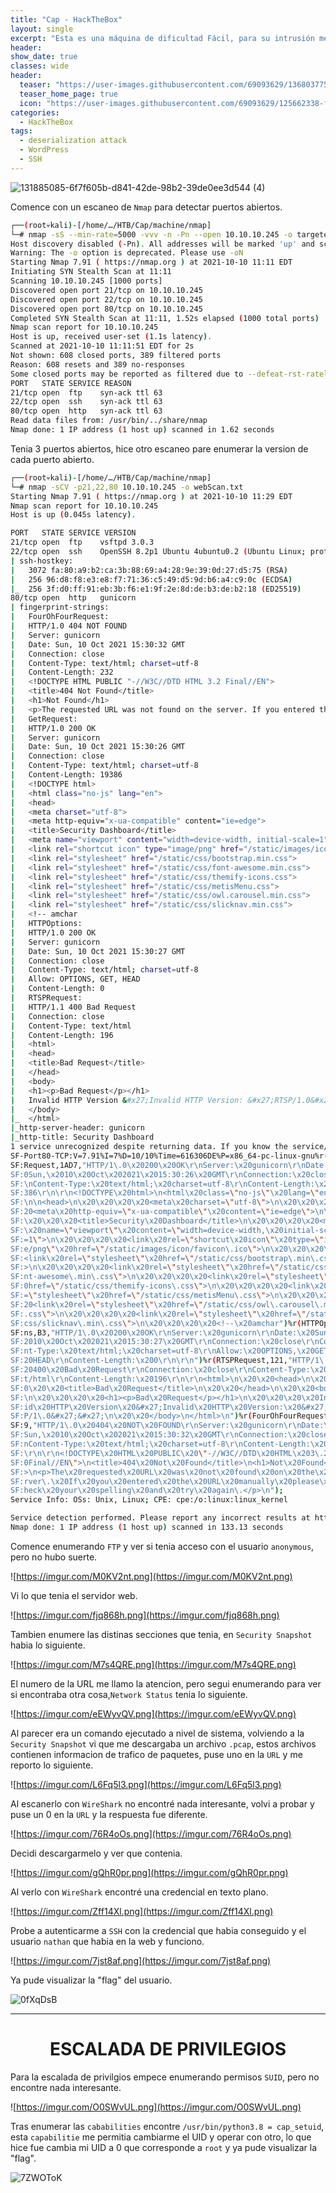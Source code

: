 ```yaml
---
title: "Cap - HackTheBox"
layout: single
excerpt: "Esta es una máquina de dificultad Fácil, para su intrusión me aproveché de la descarga de un archivo .pcap en la web y conseguí una contraseña que me sirvió para autenticarme por SSH, para la escalada de privilegios encontré la capabilidad de Python en el sistema que me permitía cambiar el UID, lo cambie a 0 y gane acceso como root."
header:
show_date: true
classes: wide
header:
  teaser: "https://user-images.githubusercontent.com/69093629/136803775-528848a5-7f42-41ce-87c0-57da3f435098.jpg"
  teaser_home_page: true
  icon: "https://user-images.githubusercontent.com/69093629/125662338-fd8b3b19-3a48-4fb0-b07c-86c047265082.png"
categories:
  - HackTheBox
tags:
  - deserialization attack
  - WordPress
  - SSH
---
```


![131885085-6f7f605b-d841-42de-98b2-39de0ee3d544 (4)](https://user-images.githubusercontent.com/69093629/136799864-4fd509d2-e520-41b4-92bd-abac0f63cd20.jpg)

Comence con un escaneo de `Nmap` para detectar puertos abiertos.

```bash
┌──(root💀kali)-[/home/…/HTB/Cap/machine/nmap]
└─# nmap -sS --min-rate=5000 -vvv -n -Pn --open 10.10.10.245 -o targeted.txt
Host discovery disabled (-Pn). All addresses will be marked 'up' and scan times will be slower.
Warning: The -o option is deprecated. Please use -oN
Starting Nmap 7.91 ( https://nmap.org ) at 2021-10-10 11:11 EDT
Initiating SYN Stealth Scan at 11:11
Scanning 10.10.10.245 [1000 ports]
Discovered open port 21/tcp on 10.10.10.245
Discovered open port 22/tcp on 10.10.10.245
Discovered open port 80/tcp on 10.10.10.245
Completed SYN Stealth Scan at 11:11, 1.52s elapsed (1000 total ports)
Nmap scan report for 10.10.10.245
Host is up, received user-set (1.1s latency).
Scanned at 2021-10-10 11:11:51 EDT for 2s
Not shown: 608 closed ports, 389 filtered ports
Reason: 608 resets and 389 no-responses
Some closed ports may be reported as filtered due to --defeat-rst-ratelimit
PORT   STATE SERVICE REASON
21/tcp open  ftp 	syn-ack ttl 63
22/tcp open  ssh 	syn-ack ttl 63
80/tcp open  http	syn-ack ttl 63
Read data files from: /usr/bin/../share/nmap
Nmap done: 1 IP address (1 host up) scanned in 1.62 seconds
```

Tenia 3 puertos abiertos, hice otro escaneo pare enumerar la version de cada puerto abierto.

```bash
┌──(root💀kali)-[/home/…/HTB/Cap/machine/nmap]
└─# nmap -sCV -p21,22,80 10.10.10.245 -o webScan.txt                                                                                    	130 ⨯
Starting Nmap 7.91 ( https://nmap.org ) at 2021-10-10 11:29 EDT
Nmap scan report for 10.10.10.245
Host is up (0.045s latency).

PORT   STATE SERVICE VERSION
21/tcp open  ftp 	vsftpd 3.0.3
22/tcp open  ssh 	OpenSSH 8.2p1 Ubuntu 4ubuntu0.2 (Ubuntu Linux; protocol 2.0)
| ssh-hostkey:
|   3072 fa:80:a9:b2:ca:3b:88:69:a4:28:9e:39:0d:27:d5:75 (RSA)
|   256 96:d8:f8:e3:e8:f7:71:36:c5:49:d5:9d:b6:a4:c9:0c (ECDSA)
|_  256 3f:d0:ff:91:eb:3b:f6:e1:9f:2e:8d:de:b3:de:b2:18 (ED25519)
80/tcp open  http	gunicorn
| fingerprint-strings:
|   FourOhFourRequest:
| 	HTTP/1.0 404 NOT FOUND
| 	Server: gunicorn
| 	Date: Sun, 10 Oct 2021 15:30:32 GMT
| 	Connection: close
| 	Content-Type: text/html; charset=utf-8
| 	Content-Length: 232
| 	<!DOCTYPE HTML PUBLIC "-//W3C//DTD HTML 3.2 Final//EN">
| 	<title>404 Not Found</title>
| 	<h1>Not Found</h1>
| 	<p>The requested URL was not found on the server. If you entered the URL manually please check your spelling and try again.</p>
|   GetRequest:
| 	HTTP/1.0 200 OK
| 	Server: gunicorn
| 	Date: Sun, 10 Oct 2021 15:30:26 GMT
| 	Connection: close
| 	Content-Type: text/html; charset=utf-8
| 	Content-Length: 19386
| 	<!DOCTYPE html>
| 	<html class="no-js" lang="en">
| 	<head>                                                                                                                                 	 
| 	<meta charset="utf-8">
| 	<meta http-equiv="x-ua-compatible" content="ie=edge">
| 	<title>Security Dashboard</title>
| 	<meta name="viewport" content="width=device-width, initial-scale=1">
| 	<link rel="shortcut icon" type="image/png" href="/static/images/icon/favicon.ico">
| 	<link rel="stylesheet" href="/static/css/bootstrap.min.css">
| 	<link rel="stylesheet" href="/static/css/font-awesome.min.css">
| 	<link rel="stylesheet" href="/static/css/themify-icons.css">
| 	<link rel="stylesheet" href="/static/css/metisMenu.css">
| 	<link rel="stylesheet" href="/static/css/owl.carousel.min.css">
| 	<link rel="stylesheet" href="/static/css/slicknav.min.css">
| 	<!-- amchar
|   HTTPOptions:
| 	HTTP/1.0 200 OK
| 	Server: gunicorn
| 	Date: Sun, 10 Oct 2021 15:30:27 GMT
| 	Connection: close
| 	Content-Type: text/html; charset=utf-8
| 	Allow: OPTIONS, GET, HEAD
| 	Content-Length: 0
|   RTSPRequest:
| 	HTTP/1.1 400 Bad Request
| 	Connection: close
| 	Content-Type: text/html
| 	Content-Length: 196
| 	<html>
| 	<head>
| 	<title>Bad Request</title>
| 	</head>
| 	<body>
| 	<h1><p>Bad Request</p></h1>
| 	Invalid HTTP Version &#x27;Invalid HTTP Version: &#x27;RTSP/1.0&#x27;&#x27;
| 	</body>
|_	</html>
|_http-server-header: gunicorn
|_http-title: Security Dashboard
1 service unrecognized despite returning data. If you know the service/version, please submit the following fingerprint at https://nmap.org/cgi-bin/submit.cgi?new-service :
SF-Port80-TCP:V=7.91%I=7%D=10/10%Time=616306DE%P=x86_64-pc-linux-gnu%r(Get
SF:Request,1AD7,"HTTP/1\.0\x20200\x20OK\r\nServer:\x20gunicorn\r\nDate:\x2
SF:0Sun,\x2010\x20Oct\x202021\x2015:30:26\x20GMT\r\nConnection:\x20close\r
SF:\nContent-Type:\x20text/html;\x20charset=utf-8\r\nContent-Length:\x2019
SF:386\r\n\r\n<!DOCTYPE\x20html>\n<html\x20class=\"no-js\"\x20lang=\"en\">
SF:\n\n<head>\n\x20\x20\x20\x20<meta\x20charset=\"utf-8\">\n\x20\x20\x20\x
SF:20<meta\x20http-equiv=\"x-ua-compatible\"\x20content=\"ie=edge\">\n\x20
SF:\x20\x20\x20<title>Security\x20Dashboard</title>\n\x20\x20\x20\x20<meta
SF:\x20name=\"viewport\"\x20content=\"width=device-width,\x20initial-scale
SF:=1\">\n\x20\x20\x20\x20<link\x20rel=\"shortcut\x20icon\"\x20type=\"imag
SF:e/png\"\x20href=\"/static/images/icon/favicon\.ico\">\n\x20\x20\x20\x20
SF:<link\x20rel=\"stylesheet\"\x20href=\"/static/css/bootstrap\.min\.css\"
SF:>\n\x20\x20\x20\x20<link\x20rel=\"stylesheet\"\x20href=\"/static/css/fo
SF:nt-awesome\.min\.css\">\n\x20\x20\x20\x20<link\x20rel=\"stylesheet\"\x2
SF:0href=\"/static/css/themify-icons\.css\">\n\x20\x20\x20\x20<link\x20rel
SF:=\"stylesheet\"\x20href=\"/static/css/metisMenu\.css\">\n\x20\x20\x20\x
SF:20<link\x20rel=\"stylesheet\"\x20href=\"/static/css/owl\.carousel\.min\
SF:.css\">\n\x20\x20\x20\x20<link\x20rel=\"stylesheet\"\x20href=\"/static/
SF:css/slicknav\.min\.css\">\n\x20\x20\x20\x20<!--\x20amchar")%r(HTTPOptio
SF:ns,B3,"HTTP/1\.0\x20200\x20OK\r\nServer:\x20gunicorn\r\nDate:\x20Sun,\x
SF:2010\x20Oct\x202021\x2015:30:27\x20GMT\r\nConnection:\x20close\r\nConte
SF:nt-Type:\x20text/html;\x20charset=utf-8\r\nAllow:\x20OPTIONS,\x20GET,\x
SF:20HEAD\r\nContent-Length:\x200\r\n\r\n")%r(RTSPRequest,121,"HTTP/1\.1\x
SF:20400\x20Bad\x20Request\r\nConnection:\x20close\r\nContent-Type:\x20tex
SF:t/html\r\nContent-Length:\x20196\r\n\r\n<html>\n\x20\x20<head>\n\x20\x2
SF:0\x20\x20<title>Bad\x20Request</title>\n\x20\x20</head>\n\x20\x20<body>
SF:\n\x20\x20\x20\x20<h1><p>Bad\x20Request</p></h1>\n\x20\x20\x20\x20Inval
SF:id\x20HTTP\x20Version\x20&#x27;Invalid\x20HTTP\x20Version:\x20&#x27;RTS
SF:P/1\.0&#x27;&#x27;\n\x20\x20</body>\n</html>\n")%r(FourOhFourRequest,18
SF:9,"HTTP/1\.0\x20404\x20NOT\x20FOUND\r\nServer:\x20gunicorn\r\nDate:\x20
SF:Sun,\x2010\x20Oct\x202021\x2015:30:32\x20GMT\r\nConnection:\x20close\r\
SF:nContent-Type:\x20text/html;\x20charset=utf-8\r\nContent-Length:\x20232
SF:\r\n\r\n<!DOCTYPE\x20HTML\x20PUBLIC\x20\"-//W3C//DTD\x20HTML\x203\.2\x2
SF:0Final//EN\">\n<title>404\x20Not\x20Found</title>\n<h1>Not\x20Found</h1
SF:>\n<p>The\x20requested\x20URL\x20was\x20not\x20found\x20on\x20the\x20se
SF:rver\.\x20If\x20you\x20entered\x20the\x20URL\x20manually\x20please\x20c
SF:heck\x20your\x20spelling\x20and\x20try\x20again\.</p>\n");
Service Info: OSs: Unix, Linux; CPE: cpe:/o:linux:linux_kernel

Service detection performed. Please report any incorrect results at https://nmap.org/submit/ .
Nmap done: 1 IP address (1 host up) scanned in 133.13 seconds
```

Comence enumerando `FTP` y ver si tenia acceso con el usuario `anonymous`, pero no hubo suerte.

![https://imgur.com/M0KV2nt.png](https://imgur.com/M0KV2nt.png)

Vi lo que tenia el servidor web.

![https://imgur.com/fjq868h.png](https://imgur.com/fjq868h.png)

Tambien enumere las distinas secciones que tenia, en `Security Snapshot` habia lo siguiente.

![https://imgur.com/M7s4QRE.png](https://imgur.com/M7s4QRE.png)

El numero de la URL me llamo la atencion, pero segui enumerando para ver si encontraba otra cosa,`Network Status` tenia lo siguiente.

![https://imgur.com/eEWyvQV.png](https://imgur.com/eEWyvQV.png)

Al parecer era un comando ejecutado a nivel de sistema, volviendo a la `Security Snapshot` vi que me descargaba un archivo `.pcap`, estos archivos contienen informacion de trafico de paquetes, puse uno en la `URL` y me reporto lo siguiente.

![https://imgur.com/L6Fq5l3.png](https://imgur.com/L6Fq5l3.png)

Al escanerlo con `WireShark` no encontré nada interesante, volvi a probar y puse un 0 en la `URL` y la respuesta fue diferente.

![https://imgur.com/76R4oOs.png](https://imgur.com/76R4oOs.png)

Decidi descargarmelo y ver que contenia.

![https://imgur.com/gQhR0pr.png](https://imgur.com/gQhR0pr.png)

Al verlo con `WireShark` encontré una credencial en texto plano.

![https://imgur.com/Zff14Xl.png](https://imgur.com/Zff14Xl.png)

Probe a autenticarme a `SSH` con la credencial que habia conseguido y el usuario `nathan` que habia en la web y funciono.

![https://imgur.com/7jst8af.png](https://imgur.com/7jst8af.png)

Ya pude visualizar la "flag" del usuario.

![0fXqDsB](https://user-images.githubusercontent.com/69093629/136803131-94c4e0a4-cea1-4e20-ab1f-8639082bdf92.jpg)

<hr>
<h1 align="center"><b>ESCALADA DE PRIVILEGIOS</b></h1>

Para la escalada de privilgios empece enumerando permisos `SUID`, pero no encontre nada interesante.

![https://imgur.com/O0SWvUL.png](https://imgur.com/O0SWvUL.png)

Tras enumerar las `cababilities` encontre `/usr/bin/python3.8 = cap_setuid`, esta `capabilitie` me permitia cambiarme el UID y operar con otro, lo que hice fue cambia mi UID a 0 que corresponde a `root` y ya pude visualizar la "flag".

![7ZWOToK](https://user-images.githubusercontent.com/69093629/136803368-241df1e5-c7c5-49ec-a635-66eda4ab6c29.jpg)










